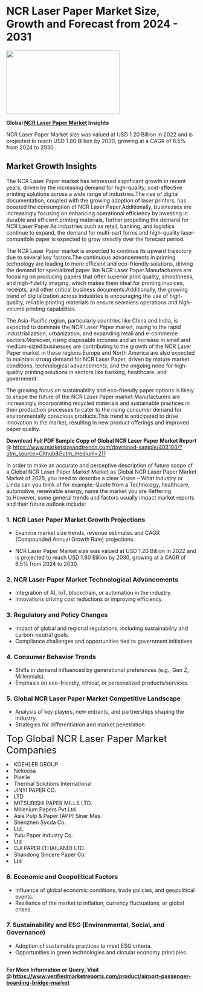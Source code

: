<H1>NCR Laser Paper Market Size, Growth and Forecast from 2024 - 2031</H1><img class="aligncenter size-medium wp-image-584254" src="https://thirdeyenews.in/wp-content/uploads/2024/09/Global-Market-Research-300x168.jpeg" alt="" width="300" height="168" /><p><strong>Global&nbsp;<a href="https://www.marketsizeandtrends.com/download-sample/403100/?utm_source=Github8j?utm_medium=211">NCR Laser Paper Market</a> Insights</strong></p><p>NCR Laser Paper Market size was valued at USD 1.20 Billion in 2022 and is projected to reach USD 1.80 Billion by 2030, growing at a CAGR of 6.5% from 2024 to 2030.</p><p><h2>Market Growth Insights</h2> <p>The NCR Laser Paper market has witnessed significant growth in recent years, driven by the increasing demand for high-quality, cost-effective printing solutions across a wide range of industries.The rise of digital documentation, coupled with the growing adoption of laser printers, has boosted the consumption of NCR Laser Paper.Additionally, businesses are increasingly focusing on enhancing operational efficiency by investing in durable and efficient printing materials, further propelling the demand for NCR Laser Paper.As industries such as retail, banking, and logistics continue to expand, the demand for multi-part forms and high-quality laser-compatible paper is expected to grow steadily over the forecast period.</p> <p>The NCR Laser Paper market is expected to continue its upward trajectory due to several key factors.The continuous advancements in printing technology are leading to more efficient and eco-friendly solutions, driving the demand for specialized paper like NCR Laser Paper.Manufacturers are focusing on producing papers that offer superior print quality, smoothness, and high-fidelity imaging, which makes them ideal for printing invoices, receipts, and other critical business documents.Additionally, the growing trend of digitalization across industries is encouraging the use of high-quality, reliable printing materials to ensure seamless operations and high-volume printing capabilities.</p> <p>The Asia-Pacific region, particularly countries like China and India, is expected to dominate the NCR Laser Paper market, owing to the rapid industrialization, urbanization, and expanding retail and e-commerce sectors.Moreover, rising disposable incomes and an increase in small and medium-sized businesses are contributing to the growth of the NCR Laser Paper market in these regions.Europe and North America are also expected to maintain strong demand for NCR Laser Paper, driven by mature market conditions, technological advancements, and the ongoing need for high-quality printing solutions in sectors like banking, healthcare, and government.</p> <p>The growing focus on sustainability and eco-friendly paper options is likely to shape the future of the NCR Laser Paper market.Manufacturers are increasingly incorporating recycled materials and sustainable practices in their production processes to cater to the rising consumer demand for environmentally conscious products.This trend is anticipated to drive innovation in the market, resulting in new product offerings and improved paper quality.</p> <p><span class=""><strong>Download Full PDF Sample Copy of Global NCR Laser Paper Market Report</strong> @ <a href="https://www.marketsizeandtrends.com/download-sample/403100/?utm_source=Github8j?utm_medium=211" target="_blank">https://www.marketsizeandtrends.com/download-sample/403100/?utm_source=Github8j?utm_medium=211</a></span></p><p>In order to make an accurate and perceptive description of future scope of a Global&nbsp;NCR Laser Paper Market Market as Global&nbsp;NCR Laser Paper Market Market of 2025, you need to describe a clear Vision &ndash; What Industry or Linda can you think of for example: Quote from a Technology, healthcare, automotive, renewable energy, name the market you are Reffering to.However, some general trends and factors usually impact market reports and their future outlook include:</p><h3>1.&nbsp;<strong>NCR Laser Paper Market Growth Projections</strong></h3><ul><li>Examine market size trends, revenue estimates and CAGR (Compounded Annual Growth Rate) projections.</li><li><p>NCR Laser Paper Market size was valued at USD 1.20 Billion in 2022 and is projected to reach USD 1.80 Billion by 2030, growing at a CAGR of 6.5% from 2024 to 2030.</p></li></ul><h3>2.&nbsp;<strong>NCR Laser Paper Market Technological Advancements</strong></h3><ul><li>Integration of AI, IoT, blockchain, or automation in the industry.</li><li>Innovations driving cost reductions or improving efficiency.</li></ul><h3>3.&nbsp;<strong>Regulatory and Policy Changes</strong></h3><ul><li>Impact of global and regional regulations, including sustainability and carbon-neutral goals.</li><li>Compliance challenges and opportunities tied to government initiatives.</li></ul><h3>4.&nbsp;<strong>Consumer Behavior Trends</strong></h3><ul><li>Shifts in demand influenced by generational preferences (e.g., Gen Z, Millennials).</li><li>Emphasis on eco-friendly, ethical, or personalized products/services.</li></ul><h3>5.&nbsp;<strong>Global NCR Laser Paper Market Competitive Landscape</strong></h3><ul><li>Analysis of key players, new entrants, and partnerships shaping the industry.</li><li>Strategies for differentiation and market penetration.</li></ul><p data-pm-slice="1 1 []"><span style="color: inherit; font-family: inherit; font-size: 25px;">Top Global NCR Laser Paper Market Companies</span></p><div class="" data-test-id=""><p><li>KOEHLER GROUP</li><li> Nekoosa</li><li> Pixelle</li><li> Thermal Solutions International</li><li> JINYI PAPER CO.</li><li> LTD</li><li> MITSUBISHI PAPER MILLS LTD.</li><li> Millenium Papers Pvt.Ltd.</li><li> Asia Pulp & Paper (APP) Sinar Mas.</li><li> Shenzhen Sycda Co.</li><li> Ltd.</li><li> Yulu Paper Industry Co.</li><li> Ltd</li><li> OJI PAPER (THAILAND) LTD.</li><li> Shandong Sincere Paper Co.</li><li> Ltd</li></p></div><h3>6.&nbsp;<strong>Economic and Geopolitical Factors</strong></h3><ul><li>Influence of global economic conditions, trade policies, and geopolitical events.</li><li>Resilience of the market to inflation, currency fluctuations, or global crises.</li></ul><h3>7.&nbsp;<strong>Sustainability and ESG (Environmental, Social, and Governance)</strong></h3><ul><li>Adoption of sustainable practices to meet ESG criteria.</li><li>Opportunities in green technologies and circular economy principles.</li></ul><h2><strong style="font-size: 14px;">For More Information or Query, Visit @&nbsp;</strong><a style="background-color: #ffffff; font-size: 14px;" href="https://www.marketsizeandtrends.com/report/ncr-laser-paper-market/" target="_blank">https://www.verifiedmarketreports.com/product/airport-passenger-boarding-bridge-market</a></h2>